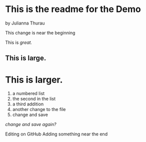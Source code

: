This is the readme for the Demo
===============================

by Julianna Thurau

This change is near the beginning

This is *great.*

## This is large.
# This is larger.

1. a numbered list
2. the second in the list
3. a third addition
4. another change to the file
5. change and save

*change and save again?*

Editing on GitHub
Adding something near the end
